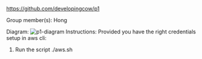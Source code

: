 https://github.com/developingcow/p1

Group member(s): Hong

<diagram here>

Diagram:
![p1-diagram](https://github.com/developingcow/p1/assets/155276353/beeaf110-cf48-43cf-935d-0618e5eaf3a9)
Instructions:
Provided you have the right credentials setup in aws cli:

1. Run the script
    ./aws.sh
